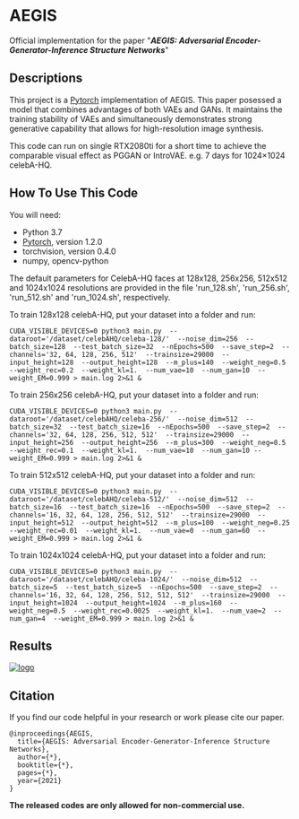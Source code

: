 # AEGIS
Official implementation for the paper "***AEGIS: Adversarial Encoder-Generator-Inference Structure Networks***"

## Descriptions
This project is a [Pytorch](https://pytorch.org/) implementation of AEGIS. This paper posessed a model that combines advantages of both VAEs and GANs. It maintains the training stability of VAEs and simultaneously demonstrates strong generative capability that allows for high-resolution image synthesis.

This code can run on single RTX2080ti for a short time to achieve the comparable visual effect as PGGAN or IntroVAE. e.g. 7 days for 1024×1024 celebA-HQ.

## How To Use This Code
You will need:
  - Python 3.7
  - [Pytorch](https://pytorch.org/), version 1.2.0
  - torchvision, version 0.4.0
  - numpy, opencv-python

The default parameters for CelebA-HQ faces at 128x128, 256x256, 512x512 and 1024x1024 resolutions are provided in the file 'run_128.sh', 'run_256.sh', 'run_512.sh' and 'run_1024.sh', respectively. 

 To train 128x128 celebA-HQ, put your dataset into a folder and run:
```
CUDA_VISIBLE_DEVICES=0 python3 main.py  --dataroot='/dataset/celebAHQ/celeba-128/'  --noise_dim=256  --batch_size=128  --test_batch_size=32  --nEpochs=500  --save_step=2  --channels='32, 64, 128, 256, 512'  --trainsize=29000  --input_height=128  --output_height=128  --m_plus=140  --weight_neg=0.5  --weight_rec=0.2  --weight_kl=1.  --num_vae=10  --num_gan=10  --weight_EM=0.999 > main.log 2>&1 &
```

 To train 256x256 celebA-HQ, put your dataset into a folder and run:
```
CUDA_VISIBLE_DEVICES=0 python3 main.py  --dataroot='/dataset/celebAHQ/celeba-256/'  --noise_dim=512  --batch_size=32  --test_batch_size=16  --nEpochs=500  --save_step=2  --channels='32, 64, 128, 256, 512, 512'  --trainsize=29000  --input_height=256  --output_height=256  --m_plus=300  --weight_neg=0.5  --weight_rec=0.1  --weight_kl=1.  --num_vae=10  --num_gan=10 --weight_EM=0.999 > main.log 2>&1 &
```

 To train 512x512 celebA-HQ, put your dataset into a folder and run:
```
CUDA_VISIBLE_DEVICES=0 python3 main.py  --dataroot='/dataset/celebAHQ/celeba-512/'  --noise_dim=512  --batch_size=16  --test_batch_size=16  --nEpochs=500  --save_step=2  --channels='16, 32, 64, 128, 256, 512, 512'  --trainsize=29000  --input_height=512  --output_height=512  --m_plus=100  --weight_neg=0.25  --weight_rec=0.01  --weight_kl=1.  --num_vae=0  --num_gan=60  --weight_EM=0.999 > main.log 2>&1 &
```

 To train 1024x1024 celebA-HQ, put your dataset into a folder and run:
```
CUDA_VISIBLE_DEVICES=0 python3 main.py  --dataroot='/dataset/celebAHQ/celeba-1024/'  --noise_dim=512  --batch_size=5  --test_batch_size=5  --nEpochs=500  --save_step=2  --channels='16, 32, 64, 128, 256, 512, 512, 512'  --trainsize=29000  --input_height=1024  --output_height=1024  --m_plus=160  --weight_neg=0.5  --weight_rec=0.0025  --weight_kl=1.  --num_vae=2  --num_gan=4  --weight_EM=0.999 > main.log 2>&1 &
```

## Results
[![logo](https://github.com/open-gan/AEGI/blob/main/Samples/AEGI_1.png)](https://github.com/open-gan/AEGI/blob/main/Samples/AEGI_1.png) 

## Citation
If you find our code helpful in your research or work please cite our paper.
```
@inproceedings{AEGIS,
  title={AEGIS: Adversarial Encoder-Generator-Inference Structure Networks},
  author={*},
  booktitle={*},
  pages={*},    
  year={2021}
}
```

**The released codes are only allowed for non-commercial use.**
